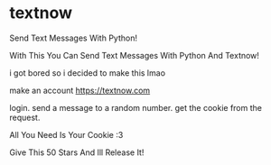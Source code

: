 # textnow
Send Text Messages With Python!

With This You Can Send Text Messages With Python And Textnow!

i got bored so i decided to make this lmao

make an account https://textnow.com

login. send a message to a random number. get the cookie from the request.

All You Need Is Your Cookie :3 

Give This 50 Stars And Ill Release It!

